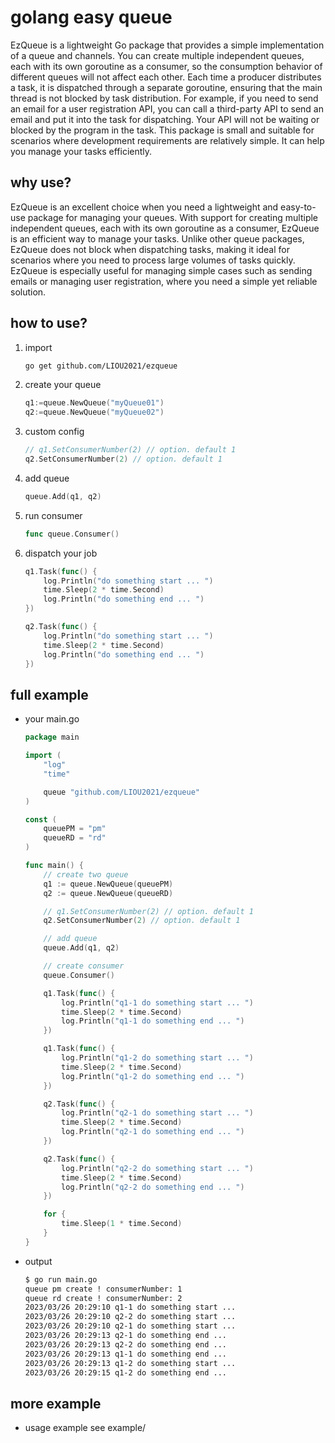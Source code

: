 # golang easy queue
EzQueue is a lightweight Go package that provides a simple implementation of a queue and channels. You can create multiple independent queues, each with its own goroutine as a consumer, so the consumption behavior of different queues will not affect each other. Each time a producer distributes a task, it is dispatched through a separate goroutine, ensuring that the main thread is not blocked by task distribution. For example, if you need to send an email for a user registration API, you can call a third-party API to send an email and put it into the task for dispatching. Your API will not be waiting or blocked by the program in the task. This package is small and suitable for scenarios where development requirements are relatively simple. It can help you manage your tasks efficiently.

## why use?
EzQueue is an excellent choice when you need a lightweight and easy-to-use package for managing your queues. With support for creating multiple independent queues, each with its own goroutine as a consumer, EzQueue is an efficient way to manage your tasks. Unlike other queue packages, EzQueue does not block when dispatching tasks, making it ideal for scenarios where you need to process large volumes of tasks quickly. EzQueue is especially useful for managing simple cases such as sending emails or managing user registration, where you need a simple yet reliable solution.
## how to use?
1. import
    ```bash
    go get github.com/LIOU2021/ezqueue
    ```
2. create your queue
    ```go
    q1:=queue.NewQueue("myQueue01")
    q2:=queue.NewQueue("myQueue02")
    ```
3. custom config
    ```go
    // q1.SetConsumerNumber(2) // option. default 1
	q2.SetConsumerNumber(2) // option. default 1
    ```
4. add queue
    ```go
    queue.Add(q1, q2)
    ```
5. run consumer
    ```go
    func queue.Consumer()
    ```
6. dispatch your job
    ```go
    q1.Task(func() {
        log.Println("do something start ... ")
        time.Sleep(2 * time.Second)
        log.Println("do something end ... ")
    })

    q2.Task(func() {
        log.Println("do something start ... ")
        time.Sleep(2 * time.Second)
        log.Println("do something end ... ")
    })
    ```
## full example
- your main.go
    ```go
    package main

    import (
        "log"
        "time"

        queue "github.com/LIOU2021/ezqueue"
    )

    const (
        queuePM = "pm"
        queueRD = "rd"
    )

    func main() {
        // create two queue
        q1 := queue.NewQueue(queuePM)
        q2 := queue.NewQueue(queueRD)

        // q1.SetConsumerNumber(2) // option. default 1
        q2.SetConsumerNumber(2) // option. default 1

        // add queue
        queue.Add(q1, q2)

        // create consumer
        queue.Consumer()

        q1.Task(func() {
            log.Println("q1-1 do something start ... ")
            time.Sleep(2 * time.Second)
            log.Println("q1-1 do something end ... ")
        })

        q1.Task(func() {
            log.Println("q1-2 do something start ... ")
            time.Sleep(2 * time.Second)
            log.Println("q1-2 do something end ... ")
        })

        q2.Task(func() {
            log.Println("q2-1 do something start ... ")
            time.Sleep(2 * time.Second)
            log.Println("q2-1 do something end ... ")
        })

        q2.Task(func() {
            log.Println("q2-2 do something start ... ")
            time.Sleep(2 * time.Second)
            log.Println("q2-2 do something end ... ")
        })

        for {
            time.Sleep(1 * time.Second)
        }
    }
    ```
- output
    ```bash
    $ go run main.go
    queue pm create ! consumerNumber: 1 
    queue rd create ! consumerNumber: 2 
    2023/03/26 20:29:10 q1-1 do something start ... 
    2023/03/26 20:29:10 q2-2 do something start ... 
    2023/03/26 20:29:10 q2-1 do something start ...
    2023/03/26 20:29:13 q2-1 do something end ... 
    2023/03/26 20:29:13 q2-2 do something end ... 
    2023/03/26 20:29:13 q1-1 do something end ...
    2023/03/26 20:29:13 q1-2 do something start ...
    2023/03/26 20:29:15 q1-2 do something end ...
    ```    
## more example
- usage example see example/